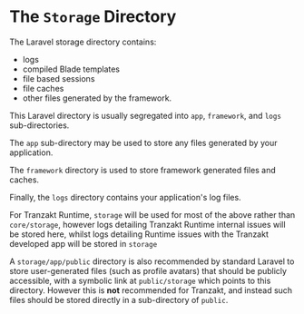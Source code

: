 # The `Storage` Directory
The Laravel storage directory contains:
* logs
* compiled Blade templates
* file based sessions
* file caches
* other files generated by the framework.

This Laravel directory is usually segregated into `app`, `framework`, and `logs` sub-directories.

The `app` sub-directory may be used to store any files generated by your application.

The `framework` directory is used to store framework generated files and caches.

Finally, the `logs` directory contains your application's log files.

For Tranzakt Runtime, `storage` will be used for most of the above rather than `core/storage`,
however logs detailing Tranzakt Runtime internal issues will be stored here,
whilst logs detailing Runtime issues with the Tranzakt developed app will be stored in `storage`

A `storage/app/public` directory is also recommended by standard Laravel
to store user-generated files (such as profile avatars) that should be publicly accessible,
with a symbolic link at `public/storage` which points to this directory.
However this is **not** recommended for Tranzakt,
and instead such files should be stored directly in a sub-directory of `public`.

